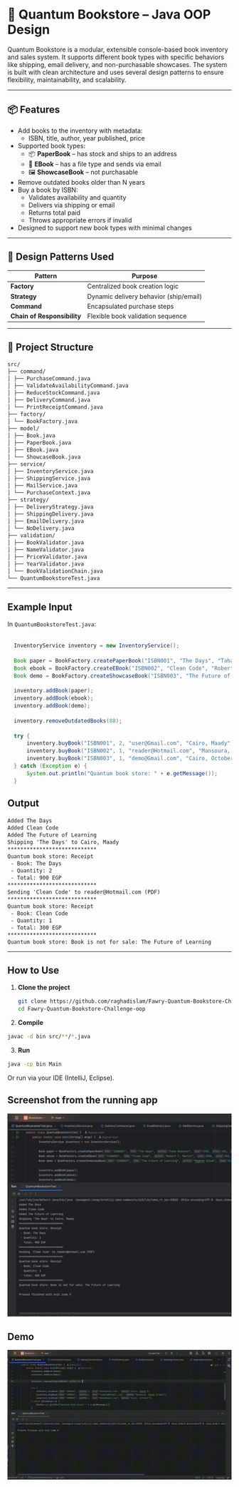#  📘 Quantum Bookstore – Java OOP Design

Quantum Bookstore is a modular, extensible console-based book inventory and sales system. It supports different book types with specific behaviors like shipping, email delivery, and non-purchasable showcases. The system is built with clean architecture and uses several design patterns to ensure flexibility, maintainability, and scalability.


---

## 📦 Features

- Add books to the inventory with metadata:
  - ISBN, title, author, year published, price
- Supported book types:
  - 📦 **PaperBook** – has stock and ships to an address
  - 📩 **EBook** – has a file type and sends via email
  - 🖼 **ShowcaseBook** – not purchasable
- Remove outdated books older than N years
- Buy a book by ISBN:
  - Validates availability and quantity
  - Delivers via shipping or email
  - Returns total paid
  - Throws appropriate errors if invalid
- Designed to support new book types with minimal changes


---

## 🎨 Design Patterns Used

| Pattern              | Purpose                                  |
|----------------------|------------------------------------------|
| **Factory**          | Centralized book creation logic          |
| **Strategy**         | Dynamic delivery behavior (ship/email)   |
| **Command**          | Encapsulated purchase steps              |
| **Chain of Responsibility** | Flexible book validation sequence     |


---

## 🧱 Project Structure

```
src/
├── command/
│ ├── PurchaseCommand.java
│ ├── ValidateAvailabilityCommand.java
│ ├── ReduceStockCommand.java
│ ├── DeliveryCommand.java
│ └── PrintReceiptCommand.java
├── factory/
│ └── BookFactory.java
├── model/
│ ├── Book.java
│ ├── PaperBook.java
│ ├── EBook.java
│ └── ShowcaseBook.java
├── service/
│ ├── InventoryService.java
│ ├── ShippingService.java
│ ├── MailService.java
│ └── PurchaseContext.java
├── strategy/
│ ├── DeliveryStrategy.java
│ ├── ShippingDelivery.java
│ ├── EmailDelivery.java
│ └── NoDelivery.java
├── validation/ 
│ ├── BookValidator.java
│ ├── NameValidator.java
│ ├── PriceValidator.java
│ ├── YearValidator.java
│ └── BookValidationChain.java
└── QuantumBookstoreTest.java
```


---

## Example Input

In `QuantumBookstoreTest.java`:

```java

  InventoryService inventory = new InventoryService();

  Book paper = BookFactory.createPaperBook("ISBN001", "The Days", "Taha Hussein", 1938, 450, 5);
  Book ebook = BookFactory.createEBook("ISBN002", "Clean Code", "Robert C. Martin", 2008, 300, "PDF");
  Book demo = BookFactory.createShowcaseBook("ISBN003", "The Future of Learning", "Raghad Islam", 2025);

  inventory.addBook(paper);
  inventory.addBook(ebook);
  inventory.addBook(demo);

  inventory.removeOutdatedBooks(88);

  try {
      inventory.buyBook("ISBN001", 2, "user@Gmail.com", "Cairo, Maady");
      inventory.buyBook("ISBN002", 1, "reader@Hotmail.com", "Mansoura, Gehan Street");
      inventory.buyBook("ISBN003", 1, "demo@Gmail.com", "Cairo, October");
  } catch (Exception e) {
      System.out.println("Quantum book store: " + e.getMessage());
  }

```
## Output

```
Added The Days
Added Clean Code
Added The Future of Learning
Shipping 'The Days' to Cairo, Maady
****************************
Quantum book store: Receipt
 - Book: The Days
 - Quantity: 2
 - Total: 900 EGP
****************************
Sending 'Clean Code' to reader@Hotmail.com (PDF)
****************************
Quantum book store: Receipt
 - Book: Clean Code
 - Quantity: 1
 - Total: 300 EGP
****************************
Quantum book store: Book is not for sale: The Future of Learning
```

---

## How to Use

1. **Clone the project**
   ```bash
   git clone https://github.com/raghadislam/Fawry-Quantum-Bookstore-Challenge.git
   cd Fawry-Quantum-Bookstore-Challenge-oop
   ```
2. **Compile**
```bash
javac -d bin src/**/*.java
```

3. **Run**
```bash
java -cp bin Main
```
Or run via your IDE (IntelliJ, Eclipse).

## Screenshot from the running app
![Output2](output_screenshot2.png)

## Demo
![Demo](demo1.gif)



